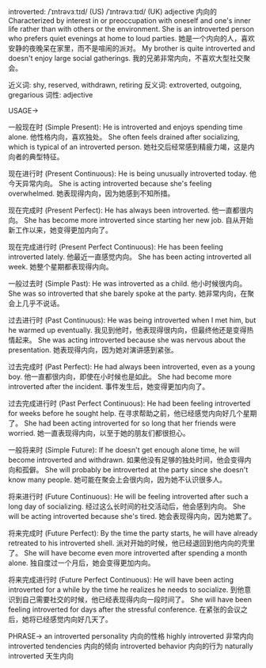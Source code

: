 introverted: /ˈɪntrəvɜːtɪd/ (US) /ˈɪntrəvɜːtɪd/ (UK)
adjective
内向的
Characterized by interest in or preoccupation with oneself and one's inner life rather than with others or the environment.
She is an introverted person who prefers quiet evenings at home to loud parties. 她是一个内向的人，喜欢安静的夜晚呆在家里，而不是喧闹的派对。
My brother is quite introverted and doesn't enjoy large social gatherings. 我的兄弟非常内向，不喜欢大型社交聚会。

近义词: shy, reserved, withdrawn, retiring
反义词: extroverted, outgoing, gregarious
词性: adjective

USAGE->

一般现在时 (Simple Present):
He is introverted and enjoys spending time alone. 他性格内向，喜欢独处。
She often feels drained after socializing, which is typical of an introverted person.  她社交后经常感到精疲力竭，这是内向者的典型特征。

现在进行时 (Present Continuous):
He is being unusually introverted today. 他今天异常内向。
She is acting introverted because she's feeling overwhelmed. 她表现得内向，因为她感到不知所措。

现在完成时 (Present Perfect):
He has always been introverted. 他一直都很内向。
She has become more introverted since starting her new job.  自从开始新工作以来，她变得更加内向了。

现在完成进行时 (Present Perfect Continuous):
He has been feeling introverted lately. 他最近一直感觉内向。
She has been acting introverted all week. 她整个星期都表现得内向。

一般过去时 (Simple Past):
He was introverted as a child. 他小时候很内向。
She was so introverted that she barely spoke at the party. 她非常内向，在聚会上几乎不说话。


过去进行时 (Past Continuous):
He was being introverted when I met him, but he warmed up eventually. 我见到他时，他表现得很内向，但最终他还是变得热情起来。
She was acting introverted because she was nervous about the presentation. 她表现得内向，因为她对演讲感到紧张。


过去完成时 (Past Perfect):
He had always been introverted, even as a young boy. 他一直都很内向，即使在小时候也是如此。
She had become more introverted after the incident. 事件发生后，她变得更加内向了。


过去完成进行时 (Past Perfect Continuous):
He had been feeling introverted for weeks before he sought help. 在寻求帮助之前，他已经感觉内向好几个星期了。
She had been acting introverted for so long that her friends were worried. 她一直表现得内向，以至于她的朋友们都很担心。

一般将来时 (Simple Future):
If he doesn't get enough alone time, he will become introverted and withdrawn. 如果他没有足够的独处时间，他会变得内向和孤僻。
She will probably be introverted at the party since she doesn't know many people. 她可能在聚会上会很内向，因为她不认识很多人。

将来进行时 (Future Continuous):
He will be feeling introverted after such a long day of socializing.  经过这么长时间的社交活动后，他会感到内向。
She will be acting introverted because she's tired. 她会表现得内向，因为她累了。

将来完成时 (Future Perfect):
By the time the party starts, he will have already retreated to his introverted shell. 派对开始的时候，他已经退回到他内向的壳里了。
She will have become even more introverted after spending a month alone.  独自度过一个月后，她会变得更加内向。

将来完成进行时 (Future Perfect Continuous):
He will have been acting introverted for a while by the time he realizes he needs to socialize.  到他意识到自己需要社交的时候，他已经表现得内向一段时间了。
She will have been feeling introverted for days after the stressful conference.  在紧张的会议之后，她将已经感觉内向好几天了。



PHRASE->
an introverted personality 内向的性格
highly introverted 非常内向
introverted tendencies 内向的倾向
introverted behavior 内向的行为
naturally introverted 天生内向
